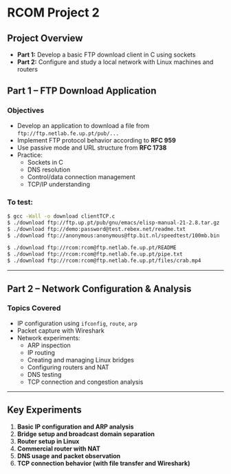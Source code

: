 # RCOM Project 2

## Project Overview

- **Part 1:** Develop a basic FTP download client in C using sockets  
- **Part 2:** Configure and study a local network with Linux machines and routers

## Part 1 – FTP Download Application

### Objectives

- Develop an application to download a file from  
  `ftp://ftp.netlab.fe.up.pt/pub/...`
- Implement FTP protocol behavior according to **RFC 959**
- Use passive mode and URL structure from **RFC 1738**
- Practice:
  - Sockets in C
  - DNS resolution
  - Control/data connection management
  - TCP/IP understanding

### To test:

```bash
$ gcc -Wall -o download clientTCP.c
$ ./download ftp://ftp.up.pt/pub/gnu/emacs/elisp-manual-21-2.8.tar.gz
$ ./download ftp://demo:password@test.rebex.net/readme.txt
$ ./download ftp://anonymous:anonymous@ftp.bit.nl/speedtest/100mb.bin

$ ./download ftp://rcom:rcom@ftp.netlab.fe.up.pt/README
$ ./download ftp://rcom:rcom@ftp.netlab.fe.up.pt/pipe.txt
$ ./download ftp://rcom:rcom@ftp.netlab.fe.up.pt/files/crab.mp4
```
---

## Part 2 – Network Configuration & Analysis

### Topics Covered

- IP configuration using `ifconfig`, `route`, `arp`
- Packet capture with Wireshark
- Network experiments:
  - ARP inspection
  - IP routing
  - Creating and managing Linux bridges
  - Configuring routers and NAT
  - DNS testing
  - TCP connection and congestion analysis

---

## Key Experiments

1. **Basic IP configuration and ARP analysis**
2. **Bridge setup and broadcast domain separation**
3. **Router setup in Linux**
4. **Commercial router with NAT**
5. **DNS usage and packet observation**
6. **TCP connection behavior (with file transfer and Wireshark)**
